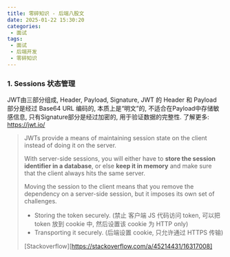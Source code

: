 ```yaml
---
title: 零碎知识 - 后端八股文
date: 2025-01-22 15:30:20
categories:
 - 面试
tags:
 - 面试
 - 后端开发
 - 零碎知识
---
```


### 1. Sessions 状态管理

JWT由三部分组成, Header, Payload, Signature, JWT 的 Header 和 Payload 部分是经过 Base64 URL 编码的, 本质上是“明文”的, 不适合在Payload中存储敏感信息, 只有Signature部分是经过加密的, 用于验证数据的完整性. 了解更多: https://jwt.io/

> JWTs provide a means of maintaining session state on the client instead of doing it on the server. 
>
> With server-side sessions, you will either have to **store the session identifier in a database**, or else **keep it in memory** and make sure that the client always hits the same server. 
>
> Moving the session to the client means that you remove the dependency on a server-side session, but it imposes its own set of challenges.
>
> - Storing the token securely. (禁止 客户端 JS 代码访问 token, 可以把 token 放到 cookie 中, 然后设置该 cookie 为 HTTP only)
> - Transporting it securely. (后端设置 cookie, 只允许通过 HTTPS 传输)
>
> [Stackoverflow][https://stackoverflow.com/a/45214431/16317008]

